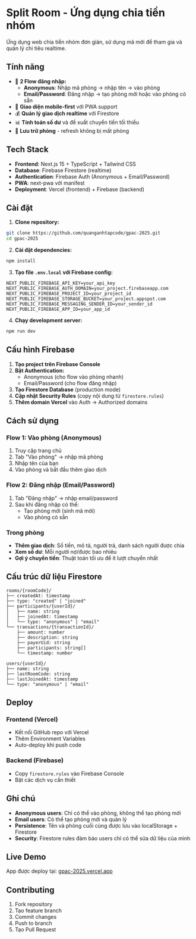 # Split Room - Ứng dụng chia tiền nhóm

Ứng dụng web chia tiền nhóm đơn giản, sử dụng mã mời để tham gia và quản lý chi tiêu realtime.

## Tính năng

- 🔐 **2 Flow đăng nhập:**
  - **Anonymous**: Nhập mã phòng → nhập tên → vào phòng
  - **Email/Password**: Đăng nhập → tạo phòng mới hoặc vào phòng có sẵn
- 📱 **Giao diện mobile-first** với PWA support
- 💰 **Quản lý giao dịch realtime** với Firestore
- 📊 **Tính toán số dư** và đề xuất chuyển tiền tối thiểu
- 🔄 **Lưu trữ phòng** - refresh không bị mất phòng

## Tech Stack

- **Frontend**: Next.js 15 + TypeScript + Tailwind CSS
- **Database**: Firebase Firestore (realtime)
- **Authentication**: Firebase Auth (Anonymous + Email/Password)
- **PWA**: next-pwa với manifest
- **Deployment**: Vercel (frontend) + Firebase (backend)

## Cài đặt

1. **Clone repository:**
```bash
git clone https://github.com/quanganhtapcode/gpac-2025.git
cd gpac-2025
```

2. **Cài đặt dependencies:**
```bash
npm install
```

3. **Tạo file `.env.local` với Firebase config:**
```env
NEXT_PUBLIC_FIREBASE_API_KEY=your_api_key
NEXT_PUBLIC_FIREBASE_AUTH_DOMAIN=your_project.firebaseapp.com
NEXT_PUBLIC_FIREBASE_PROJECT_ID=your_project_id
NEXT_PUBLIC_FIREBASE_STORAGE_BUCKET=your_project.appspot.com
NEXT_PUBLIC_FIREBASE_MESSAGING_SENDER_ID=your_sender_id
NEXT_PUBLIC_FIREBASE_APP_ID=your_app_id
```

4. **Chạy development server:**
```bash
npm run dev
```

## Cấu hình Firebase

1. **Tạo project trên Firebase Console**
2. **Bật Authentication:**
   - Anonymous (cho flow vào phòng nhanh)
   - Email/Password (cho flow đăng nhập)
3. **Tạo Firestore Database** (production mode)
4. **Cập nhật Security Rules** (copy nội dung từ `firestore.rules`)
5. **Thêm domain Vercel** vào Auth → Authorized domains

## Cách sử dụng

### Flow 1: Vào phòng (Anonymous)
1. Truy cập trang chủ
2. Tab "Vào phòng" → nhập mã phòng
3. Nhập tên của bạn
4. Vào phòng và bắt đầu thêm giao dịch

### Flow 2: Đăng nhập (Email/Password)
1. Tab "Đăng nhập" → nhập email/password
2. Sau khi đăng nhập có thể:
   - Tạo phòng mới (sinh mã mời)
   - Vào phòng có sẵn

### Trong phòng
- **Thêm giao dịch**: Số tiền, mô tả, người trả, danh sách người được chia
- **Xem số dư**: Mỗi người nợ/được bao nhiêu
- **Gợi ý chuyển tiền**: Thuật toán tối ưu để ít lượt chuyển nhất

## Cấu trúc dữ liệu Firestore

```
rooms/{roomCode}/
├── createdAt: timestamp
├── type: "created" | "joined"
├── participants/{userId}/
│   ├── name: string
│   ├── joinedAt: timestamp
│   └── type: "anonymous" | "email"
└── transactions/{transactionId}/
    ├── amount: number
    ├── description: string
    ├── payerUid: string
    ├── participants: string[]
    └── timestamp: number

users/{userId}/
├── name: string
├── lastRoomCode: string
├── lastJoinedAt: timestamp
└── type: "anonymous" | "email"
```

## Deploy

### Frontend (Vercel)
- Kết nối GitHub repo với Vercel
- Thêm Environment Variables
- Auto-deploy khi push code

### Backend (Firebase)
- Copy `firestore.rules` vào Firebase Console
- Bật các dịch vụ cần thiết

## Ghi chú

- **Anonymous users**: Chỉ có thể vào phòng, không thể tạo phòng mới
- **Email users**: Có thể tạo phòng mới và quản lý
- **Persistence**: Tên và phòng cuối cùng được lưu vào localStorage + Firestore
- **Security**: Firestore rules đảm bảo users chỉ có thể sửa dữ liệu của mình

## Live Demo

App được deploy tại: [gpac-2025.vercel.app](https://gpac-2025.vercel.app)

## Contributing

1. Fork repository
2. Tạo feature branch
3. Commit changes
4. Push to branch
5. Tạo Pull Request
